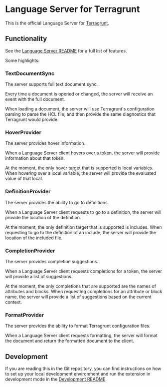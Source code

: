 # Language Server for Terragrunt

This is the official Language Server for [Terragrunt](https://terragrunt.gruntwork.io/).

## Functionality

See the [Language Server README](https://github.com/gruntwork-io/terragrunt-ls) for a full list of features.

Some highlights:

### TextDocumentSync

The server supports full text document sync.

Every time a document is opened or changed, the server will receive an event with the full document.

When loading a document, the server will use Terragrunt's configuration parsing to parse the HCL file, and then provide the same diagnostics that Terragrunt would provide.

### HoverProvider

The server provides hover information.

When a Language Server client hovers over a token, the server will provide information about that token.

At the moment, the only hover target that is supported is local variables. When hovering over a local variable, the server will provide the evaluated value of that local.

### DefinitionProvider

The server provides the ability to go to definitions.

When a Language Server client requests to go to a definition, the server will provide the location of the definition.

At the moment, the only definition target that is supported is includes. When requesting to go to the definition of an include, the server will provide the location of the included file.

### CompletionProvider

The server provides completion suggestions.

When a Language Server client requests completions for a token, the server will provide a list of suggestions.

At the moment, the only completions that are supported are the names of attributes and blocks. When requesting completions for an attribute or block name, the server will provide a list of suggestions based on the current context.

### FormatProvider

The server provides the ability to format Terragrunt configuration files.

When a Language Server client requests formatting, the server will format the document and return the formatted document to the client.

<!-- This README.md is displayed in the extension installation page, so try to keep the docs useful when user facing. -->

## Development

If you are reading this in the Git repository, you can find instructions on how to set up your local development environment and run the extension in development mode in the [Development README](./docs/development.md).
